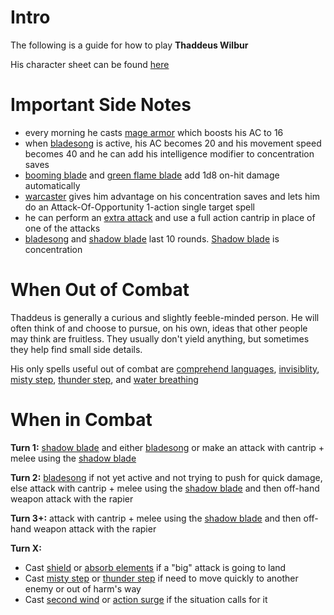 # Intro

The following is a guide for how to play **Thaddeus Wilbur**

His character sheet can be found [here](https://www.dndbeyond.com/characters/77184227/cDt13P)

# Important Side Notes #
- every morning he casts [mage armor](https://roll20.net/compendium/dnd5e/Mage%20Armor#content) which boosts his AC to 16
- when [bladesong](http://dnd5e.wikidot.com/wizard:bladesinging#toc1) is active, his AC becomes 20 and his movement speed becomes 40 and he can add his intelligence modifier to concentration saves
- [booming blade](http://dnd5e.wikidot.com/spell:booming-blade) and [green flame blade](http://dnd5e.wikidot.com/spell:green-flame-blade) add 1d8 on-hit damage automatically
- [warcaster](http://dnd5e.wikidot.com/feat:war-caster) gives him advantage on his concentration saves and lets him do an Attack-Of-Opportunity 1-action single target spell
- he can perform an [extra attack](http://dnd5e.wikidot.com/wizard:bladesinging#toc2) and use a full action cantrip in place of one of the attacks
- [bladesong](http://dnd5e.wikidot.com/wizard:bladesinging#toc1) and [shadow blade](http://dnd5e.wikidot.com/spell:shadow-blade) last 10 rounds. [Shadow blade](http://dnd5e.wikidot.com/spell:shadow-blade) is concentration

# When Out of Combat #

Thaddeus is generally a curious and slightly feeble-minded person. He will often think of and choose to pursue, on his own, ideas that other people may think are fruitless. They usually don't yield anything, but sometimes they help find small side details.

His only spells useful out of combat are [comprehend languages](https://roll20.net/compendium/dnd5e/Comprehend%20Languages#content), [invisiblity](https://roll20.net/compendium/dnd5e/Invisibility#content), [misty step](https://roll20.net/compendium/dnd5e/Misty%20Step#content), [thunder step](http://dnd5e.wikidot.com/spell:thunder-step), and [water breathing](https://roll20.net/compendium/dnd5e/Water%20Breathing#content)

# When in Combat #

**Turn 1:** [shadow blade](http://dnd5e.wikidot.com/spell:shadow-blade) and either [bladesong](http://dnd5e.wikidot.com/wizard:bladesinging#toc1) or make an attack with cantrip + melee using the [shadow blade](http://dnd5e.wikidot.com/spell:shadow-blade)

**Turn 2:** [bladesong](http://dnd5e.wikidot.com/wizard:bladesinging#toc1) if not yet active and not trying to push for quick damage, else attack with cantrip + melee using the [shadow blade](http://dnd5e.wikidot.com/spell:shadow-blade) and then off-hand weapon attack with the rapier

**Turn 3+:** attack with cantrip + melee using the [shadow blade](http://dnd5e.wikidot.com/spell:shadow-blade) and then off-hand weapon attack with the rapier

**Turn X:**
- Cast [shield](https://roll20.net/compendium/dnd5e/Shield#content) or [absorb elements](http://dnd5e.wikidot.com/spell:absorb-elements) if a "big" attack is going to land
- Cast [misty step](https://roll20.net/compendium/dnd5e/Misty%20Step#content) or [thunder step](http://dnd5e.wikidot.com/spell:thunder-step) if need to move quickly to another enemy or out of harm's way
- Cast [second wind](https://roll20.net/compendium/dnd5e/Fighter#toc_11) or [action surge](https://roll20.net/compendium/dnd5e/Fighter#toc_12) if the situation calls for it